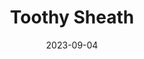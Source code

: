 ---
title: "Toothy Sheath"
date: "2023-09-04"
type: "leather"
images:
 - "/images/leather/danger-sheath1.jpg"
 - "/images/leather/danger-sheath2.jpg"
 - "/images/leather/danger-sheath3.jpg"
 - "/images/leather/danger-sheath4.jpg"
thumbnail: "/images/leather/danger-sheath3.jpg"
---